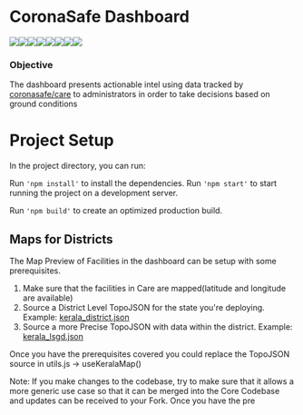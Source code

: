 # CoronaSafe Dashboard

[![](https://sourcerer.io/fame/tomahawk-pilot/coronasafe/dashboard/images/0)](https://sourcerer.io/fame/tomahawk-pilot/coronasafe/dashboard/links/0)[![](https://sourcerer.io/fame/tomahawk-pilot/coronasafe/dashboard/images/1)](https://sourcerer.io/fame/tomahawk-pilot/coronasafe/dashboard/links/1)[![](https://sourcerer.io/fame/tomahawk-pilot/coronasafe/dashboard/images/2)](https://sourcerer.io/fame/tomahawk-pilot/coronasafe/dashboard/links/2)[![](https://sourcerer.io/fame/tomahawk-pilot/coronasafe/dashboard/images/3)](https://sourcerer.io/fame/tomahawk-pilot/coronasafe/dashboard/links/3)[![](https://sourcerer.io/fame/tomahawk-pilot/coronasafe/dashboard/images/4)](https://sourcerer.io/fame/tomahawk-pilot/coronasafe/dashboard/links/4)[![](https://sourcerer.io/fame/tomahawk-pilot/coronasafe/dashboard/images/5)](https://sourcerer.io/fame/tomahawk-pilot/coronasafe/dashboard/links/5)[![](https://sourcerer.io/fame/tomahawk-pilot/coronasafe/dashboard/images/6)](https://sourcerer.io/fame/tomahawk-pilot/coronasafe/dashboard/links/6)[![](https://sourcerer.io/fame/tomahawk-pilot/coronasafe/dashboard/images/7)](https://sourcerer.io/fame/tomahawk-pilot/coronasafe/dashboard/links/7)




### Objective
The dashboard presents actionable intel using data tracked by [coronasafe/care](https://github.com/coronasafe/care) to administrators in order to take decisions based on ground conditions

# Project Setup
In the project directory, you can run:

Run `'npm install'` to install the dependencies.
Run `'npm start'` to start running the project on a development server.


Run `'npm build'` to create an optimized production build.

## Maps for Districts

The Map Preview of Facilities in the dashboard can be setup with some prerequisites.
1. Make sure that the facilities in Care are mapped(latitude and longitude are available)
2. Source a District Level TopoJSON for the state you're deploying. Example: [kerala_district.json](https://raw.githubusercontent.com/coronasafe/dashboard/master/public/kerala_district.json)
3. Source a more Precise TopoJSON with data within the district. Example: [kerala_lsgd.json](https://raw.githubusercontent.com/coronasafe/dashboard/master/public/kerala_lsgd.json)

Once you have the prerequisites covered you could replace the TopoJSON source in utils.js -> useKeralaMap()

Note: If you make changes to the codebase, try to make sure that it allows a more generic use case so that it can be merged into the Core Codebase and updates can be received to your Fork.
Once you have the pre
